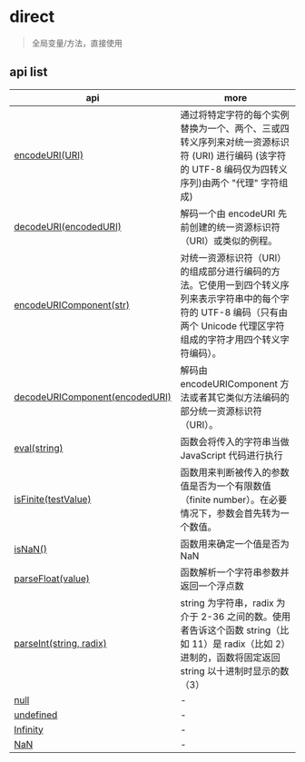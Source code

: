 # direct

> 全局变量/方法，直接使用

## api list

| api                                                                                                                                   | more                                                                                                                                                                          |
| ------------------------------------------------------------------------------------------------------------------------------------- | ----------------------------------------------------------------------------------------------------------------------------------------------------------------------------- |
| [encodeURI(URI)](https://developer.mozilla.org/zh-CN/docs/Web/JavaScript/Reference/Global_Objects/encodeURI)                          | 通过将特定字符的每个实例替换为一个、两个、三或四转义序列来对统一资源标识符 (URI) 进行编码 (该字符的 UTF-8 编码仅为四转义序列)由两个 "代理" 字符组成)                          |
| [decodeURI(encodedURI)](https://developer.mozilla.org/zh-CN/docs/Web/JavaScript/Reference/Global_Objects/decodeURI)                   | 解码一个由 encodeURI 先前创建的统一资源标识符（URI）或类似的例程。                                                                                                            |
| [encodeURIComponent(str)](https://developer.mozilla.org/zh-CN/docs/Web/JavaScript/Reference/Global_Objects/encodeURIComponent)        | 对统一资源标识符（URI）的组成部分进行编码的方法。它使用一到四个转义序列来表示字符串中的每个字符的 UTF-8 编码（只有由两个 Unicode 代理区字符组成的字符才用四个转义字符编码）。 |
| [decodeURIComponent(encodedURI)](https://developer.mozilla.org/zh-CN/docs/Web/JavaScript/Reference/Global_Objects/decodeURIComponent) | 解码由 encodeURIComponent 方法或者其它类似方法编码的部分统一资源标识符（URI）。                                                                                               |
| [eval(string)](https://developer.mozilla.org/zh-CN/docs/Web/JavaScript/Reference/Global_Objects/eval)                                 | 函数会将传入的字符串当做 JavaScript 代码进行执行                                                                                                                              |
| [isFinite(testValue)](https://developer.mozilla.org/zh-CN/docs/Web/JavaScript/Reference/Global_Objects/isFinite)                      | 函数用来判断被传入的参数值是否为一个有限数值（finite number）。在必要情况下，参数会首先转为一个数值。                                                                         |
| [isNaN()](https://developer.mozilla.org/zh-CN/docs/Web/JavaScript/Reference/Global_Objects/isNaN)                                     | 函数用来确定一个值是否为 NaN                                                                                                                                                  |
| [parseFloat(value)](https://developer.mozilla.org/zh-CN/docs/Web/JavaScript/Reference/Global_Objects/parseFloat)                      | 函数解析一个字符串参数并返回一个浮点数                                                                                                                                        |
| [parseInt(string, radix)](https://developer.mozilla.org/zh-CN/docs/Web/JavaScript/Reference/Global_Objects/parseInt)                  | string 为字符串，radix 为介于 2-36 之间的数。使用者告诉这个函数 string（比如 11）是 radix（比如 2）进制的，函数将固定返回 string 以十进制时显示的数（3）                      |
| [null](https://developer.mozilla.org/zh-CN/docs/Web/JavaScript/Reference/Global_Objects/null)                                         | -                                                                                                                                                                             |
| [undefined](https://developer.mozilla.org/zh-CN/docs/Web/JavaScript/Reference/Global_Objects/undefined)                               | -                                                                                                                                                                             |
| [Infinity](https://developer.mozilla.org/zh-CN/docs/Web/JavaScript/Reference/Global_Objects/Infinity)                                 | -                                                                                                                                                                             |
| [NaN](https://developer.mozilla.org/zh-CN/docs/Web/JavaScript/Reference/Global_Objects/NaN)                                           | -                                                                                                                                                                             |
